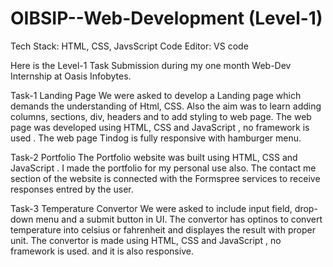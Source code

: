 # OIBSIP--Web-Development (Level-1)

Tech Stack: HTML, CSS, JavsScript
Code Editor: VS code

Here is the Level-1 Task Submission during my one month Web-Dev Internship at Oasis Infobytes.

Task-1 Landing Page
We were asked to develop a Landing page which demands the understanding of Html, CSS. Also the aim was to learn adding columns, sections, div, headers and to add styling to web page. The web page was developed using HTML, CSS and JavaScript , no framework is used . The web page Tindog is fully responsive with hamburger menu.
<!-- Give link here -->

Task-2 Portfolio
The Portfolio website was built using HTML, CSS and JavaScript . I made the portfolio for my personal  use also. The contact me section of the website is connected with the Formspree services to receive responses entred by the user. 
<!-- Give link here -->

Task-3 Temperature Convertor
We were asked to include input field, drop-down menu and a submit button in UI. The convertor has optinos to convert temperature into celsius or fahrenheit and displayes  the result with proper unit. The convertor is made using HTML, CSS and JavaScript , no framework is used. and it is also responsive.
<!-- Give link here -->
